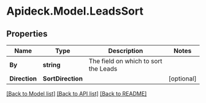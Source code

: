 # Apideck.Model.LeadsSort

## Properties

Name | Type | Description | Notes
------------ | ------------- | ------------- | -------------
**By** | **string** | The field on which to sort the Leads | 
**Direction** | **SortDirection** |  | [optional] 

[[Back to Model list]](../README.md#documentation-for-models) [[Back to API list]](../README.md#documentation-for-api-endpoints) [[Back to README]](../README.md)

